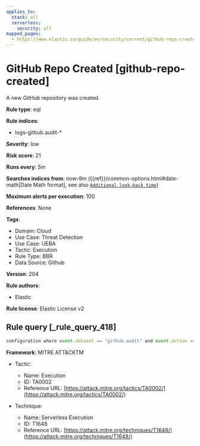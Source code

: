 ```yaml
---
applies_to:
  stack: all
  serverless:
    security: all
mapped_pages:
  - https://www.elastic.co/guide/en/security/current/github-repo-created.html
---
```


# GitHub Repo Created [github-repo-created]

A new GitHub repository was created.

**Rule type**: eql

**Rule indices**:

* logs-github.audit-*

**Severity**: low

**Risk score**: 21

**Runs every**: 5m

**Searches indices from**: now-9m ({{ref}}/common-options.html#date-math[Date Math format], see also [`Additional look-back time`](docs-content://solutions/security/detect-and-alert/create-detection-rule.md#rule-schedule))

**Maximum alerts per execution**: 100

**References**: None

**Tags**:

* Domain: Cloud
* Use Case: Threat Detection
* Use Case: UEBA
* Tactic: Execution
* Rule Type: BBR
* Data Source: Github

**Version**: 204

**Rule authors**:

* Elastic

**Rule license**: Elastic License v2

## Rule query [_rule_query_418]

```js
configuration where event.dataset == "github.audit" and event.action == "repo.create"
```

**Framework**: MITRE ATT&CKTM

* Tactic:

    * Name: Execution
    * ID: TA0002
    * Reference URL: [https://attack.mitre.org/tactics/TA0002/](https://attack.mitre.org/tactics/TA0002/)

* Technique:

    * Name: Serverless Execution
    * ID: T1648
    * Reference URL: [https://attack.mitre.org/techniques/T1648/](https://attack.mitre.org/techniques/T1648/)



